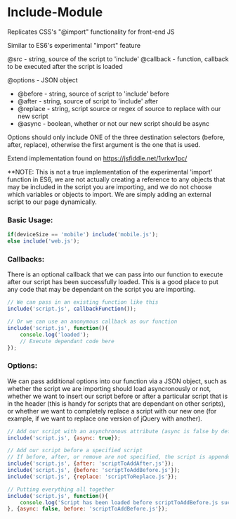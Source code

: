 # Include-Module
Replicates CSS's "@import" functionality for front-end JS

Similar to ES6's experimental "import" feature


@src - string, source of the script to 'include'
@callback - function, callback to be executed after the script is loaded

@options - JSON object
- @before - string, source of script to 'include' before
- @after - string, source of script to 'include' after
- @replace - string, script source or regex of source to replace with our new script
- @async - boolean, whether or not our new script should be async

Options should only include ONE of the three destination selectors (before, after, replace), 
otherwise the first argument is the one that is used.

Extend implementation found on https://jsfiddle.net/1vrkw1pc/

**NOTE: This is not a true implementation of the experimental 'import' function in ES6, we are not actually creating a reference to any objects that may be included in the script you are importing, and we do not choose which variables or objects to import. We are simply adding an external script to our page dynamically. 


### Basic Usage:
```javascript
if(deviceSize == 'mobile') include('mobile.js');
else include('web.js');
```

### Callbacks:
There is an optional callback that we can pass into our function to execute after our script has been successfully loaded.
This is a good place to put any code that may be dependant on the script you are importing.
```javascript
// We can pass in an existing function like this
include('script.js', callbackFunction());

// Or we can use an anonymous callback as our function
include('script.js', function(){
    console.log('loaded');
    // Execute dependant code here
});
```

### Options:
We can pass additional options into our function via a JSON object, such as whether the script we are importing should load asyncronously or not, whether we want to insert our script before or after a particular script that is in the header (this is handy for scripts that are dependant on other scripts), or whether we want to completely replace a script with our new one (for example, if we want to replace one version of jQuery with another).
```javascript
// Add our script with an asynchronous attribute (async is false by default)
include('script.js', {async: true});

// Add our script before a specified script
// If before, after, or remove are not specified, the script is appended to the bottom of the <head>
include('script.js', {after: 'scriptToAddAfter.js'});
include('script.js', {before: 'scriptToAddBefore.js'});
include('script.js', {replace: 'scriptToReplace.js'});

// Putting everything all together
include('script.js', function(){
    console.log('Script has been loaded before scriptToAddBefore.js successfully!');
}, {async: false, before: 'scriptToAddBefore.js'});
```
